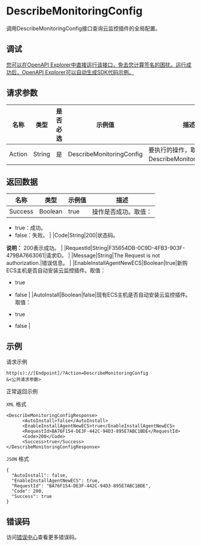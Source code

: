 # DescribeMonitoringConfig

调用DescribeMonitoringConfig接口查询云监控插件的全局配置。

## 调试

[您可以在OpenAPI Explorer中直接运行该接口，免去您计算签名的困扰。运行成功后，OpenAPI Explorer可以自动生成SDK代码示例。](https://api.aliyun.com/#product=Cms&api=DescribeMonitoringConfig&type=RPC&version=2019-01-01)

## 请求参数

|名称|类型|是否必选|示例值|描述|
|--|--|----|---|--|
|Action|String|是|DescribeMonitoringConfig|要执行的操作，取值：DescribeMonitoringConfig。 |

## 返回数据

|名称|类型|示例值|描述|
|--|--|---|--|
|Success|Boolean|true|操作是否成功。取值：

 -   true：成功。
-   false：失败。 |
|Code|String|200|状态码。

 **说明：** 200表示成功。 |
|RequestId|String|F35654DB-0C9D-4FB3-903F-479BA7663061|请求ID。 |
|Message|String|The Request is not authorization.|错误信息。 |
|EnableInstallAgentNewECS|Boolean|true|新购ECS主机是否自动安装云监控插件。取值：

 -   true
-   false |
|AutoInstall|Boolean|false|现有ECS主机是否自动安装云监控插件。取值：

 -   true
-   false |

## 示例

请求示例

```
http(s)://[Endpoint]/?Action=DescribeMonitoringConfig
&<公共请求参数>
```

正常返回示例

`XML` 格式

```
<DescribeMonitoringConfigResponse>
	  <AutoInstall>false</AutoInstall>
	  <EnableInstallAgentNewECS>true</EnableInstallAgentNewECS>
	  <RequestId>BA76F154-DE3F-442C-94D3-895E7ABC1BDE</RequestId>
	  <Code>200</Code>
	  <Success>true</Success>
</DescribeMonitoringConfigResponse>
```

`JSON` 格式

```
{
  "AutoInstall": false,
  "EnableInstallAgentNewECS": true,
  "RequestId": "BA76F154-DE3F-442C-94D3-895E7ABC1BDE",
  "Code": 200,
  "Success": true
}
```

## 错误码

访问[错误中心](https://error-center.aliyun.com/status/product/Cms)查看更多错误码。

